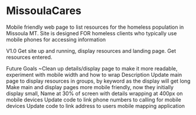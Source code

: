 # MissoulaCares
Mobile friendly web page to list resources for the homeless population in Missoula MT.
Site is designed FOR homeless clients who typically use mobile phones for accessing information

V1.0 Get site up and running, display resources and landing page. Get resources entered.

Future Goals
~Clean up details/display page to make it more readable, experiment with mobile width and how to wrap Description
Update main page to display resources in groups, by keyword as the display will get long
Make main and display pages more mobile friendly, now they initially display small, Name at 30% of screen with details wrapping at 400px on mobile devices
Update code to link phone numbers to calling for mobile devices
Update code to link address to users mobile mapping application
